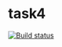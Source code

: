 # task4
[![Build status](https://ci.appveyor.com/api/projects/status/pd3y3t7q9703l337?svg=true)](https://ci.appveyor.com/project/kit4kit/task4)
